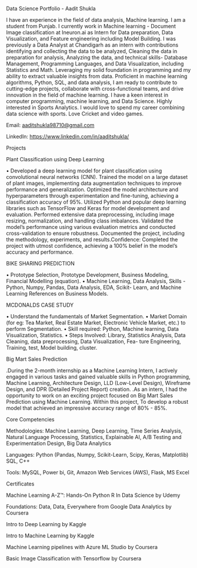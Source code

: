 

Data Science Portfolio - Aadit Shukla



I have an experience in the field of data analysis, Machine learning. I am a student from Punjab. I currently work in Machine learning - Document Image classification at Ineuron.ai as Intern for Data preparation, Data Visualization, and Feature engineering including Model Building. I was previously a Data Analyst at Chandigarh as an intern with contributions identifying and collecting the data to be analyzed, Cleaning the data in preparation for analysis, Analyzing the data, and technical skills- Database Management, Programming Languages, and Data Visualization, including Statistics and Math. Leveraging my solid foundation in programming and my ability to extract valuable insights from data. Proficient in machine learning algorithms, Python, SQL, and data analysis, I am ready to contribute to cutting-edge projects, collaborate with cross-functional teams, and drive innovation in the field of machine learning.
I have a keen interest in computer programming, machine learning, and Data Science. Highly interested in Sports Analytics. I would love to spend my career combining data science with sports. Love Cricket and video games.



Email: aaditshukla98710@gmail.com

LinkedIn: https://www.linkedin.com/in/aaditshukla/


Projects

Plant Classification using Deep Learning

• Developed a deep learning model for plant classification using convolutional neural networks (CNN). Trained the
model on a large dataset of plant images, implementing data augmentation techniques to improve performance and
generalization. Optimized the model architecture and hyperparameters through experimentation and fine-tuning,
achieving a classification accuracy of 95%. Utilized Python and popular deep learning libraries such as TensorFlow
and Keras for model development and evaluation. Performed extensive data preprocessing, including image
resizing, normalization, and handling class imbalances. Validated the model’s performance using various evaluation
metrics and conducted cross-validation to ensure robustness. Documented the project, including the methodology,
experiments, and results.Confidence: Completed the project with utmost confidence, achieving a 100% belief in the
model’s accuracy and performance.

BIKE SHARING PREDICTION


• Prototype Selection, Prototype Development, Business Modeling, Financial Modelling (equation).
• Machine Learning, Data Analysis, Skills -Python, Numpy, Pandas, Data Analysis, EDA, Scikit- Learn, and Machine Learning References on Business Models.

MCDONALDS CASE STUDY

• Understand the fundamentals of Market Segmentation.
• Market Domain (for eg: Tea Market, Real Estate Market, Electronic Vehicle Market, etc.) to perform
Segmentation.
• Skill required: Python, Machine learning, Data Visualization, Statistics.
• Steps Involved: Library, Statistics Analysis, Data Cleaning, data preprocessing, Data Visualization, Fea-
ture Engineering, Training, test, Model building, cluster.

Big Mart Sales Prediction

.During the 2-month internship as a Machine Learning Intern, I actively engaged in various tasks and gained valuable skills in Python programming, Machine Learning, Architecture Design, LLD (Low-Level Design), Wireframe Design, and DPR (Detailed Project Report) creation.
.As an intern, I had the opportunity to work on an exciting project focused on Big Mart Sales Prediction using Machine Learning. Within this project, To develop a robust model that achieved an impressive accuracy range of 80% - 85%.

Core Competencies

Methodologies: Machine Learning, Deep Learning, Time Series Analysis, Natural Language Processing, Statistics, Explainable AI, A/B Testing and Experimentation Design, Big Data Analytics


Languages: Python (Pandas, Numpy, Scikit-Learn, Scipy, Keras, Matplotlib) SQL, C++


Tools: MySQL, Power bi, Git, Amazon Web Services (AWS), Flask, MS Excel


Certificates

Machine Learning A-Z™: Hands-On Python R In Data Science by  Udemy 

Foundations: Data, Data, Everywhere from Google Data Analytics by Coursera

Intro to Deep Learning by Kaggle

Intro to Machine Learning by Kaggle

Machine Learning pipelines with Azure ML Studio by Coursera

Basic Image Classification with Tensorflow by Coursera


